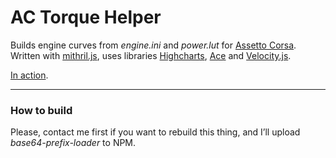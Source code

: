 # AC Torque Helper

Builds engine curves from *engine.ini* and *power.lut* for [Assetto Corsa](http://www.assettocorsa.net/en/). Written with [mithril.js](http://mithril.js.org), uses libraries [Highcharts](http://www.highcharts.com), [Ace](https://ace.c9.io) and [Velocity.js](http://velocityjs.org).

[In action](http://acstuff.ru/u/torque-helper/).

---

### How to build

Please, contact me first if you want to rebuild this thing, and I’ll upload *base64-prefix-loader* to NPM.